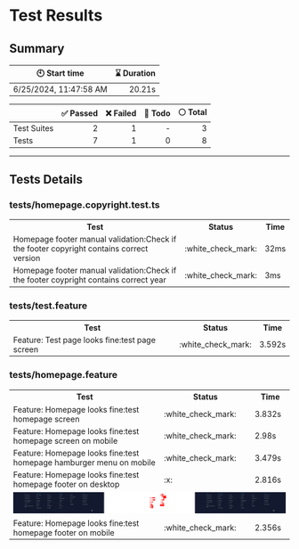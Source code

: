# Test Results
  ## Summary
  
| :clock10: Start time | :hourglass: Duration |
| --- | ---: |
|6/25/2024, 11:47:58 AM|20.21s|

| | :white_check_mark: Passed | :x: Failed | :construction: Todo | :white_circle: Total |
| --- | ---: | ---: | ---:| ---: |
|Test Suites|2|1|-|3|
|Tests|7|1|0|8|



  ---
  ## Tests Details
  ### tests/homepage.copyright.test.ts
<table>
<tr><th>Test</th><th>Status</th><th>Time</th></tr>
<tr><td>Homepage footer manual validation:Check if the footer copyright contains correct version</td><td>:white_check_mark:</td><td>32ms</td></tr>
<tr><td>Homepage footer manual validation:Check if the footer coypright contains correct year</td><td>:white_check_mark:</td><td>3ms</td></tr>
</table>

### tests/test.feature
<table>
<tr><th>Test</th><th>Status</th><th>Time</th></tr>
<tr><td>Feature: Test page looks fine:test page screen</td><td>:white_check_mark:</td><td>3.592s</td></tr>
</table>

### tests/homepage.feature
<table>
<tr><th>Test</th><th>Status</th><th>Time</th></tr>
<tr><td>Feature: Homepage looks fine:test homepage screen</td><td>:white_check_mark:</td><td>3.832s</td></tr>
<tr><td>Feature: Homepage looks fine:test homepage screen on mobile</td><td>:white_check_mark:</td><td>2.98s</td></tr>
<tr><td>Feature: Homepage looks fine:test homepage hamburger menu on mobile</td><td>:white_check_mark:</td><td>3.479s</td></tr>
<tr><td>Feature: Homepage looks fine:test homepage footer on desktop</td><td>:x:</td><td>2.816s</td></tr>
<tr><td colspan="3"><img src="https://github.com/exadel-inc/esl/blob/diff-report/homepage-feature-feature-homepage-looks-fine-test-homepage-footer-on-desktop-1-snap-diff.png?raw=true" alt="Test Diff homepage-feature-feature-homepage-looks-fine-test-homepage-footer-on-desktop-1-snap-diff.png"/></td></tr><tr><td>Feature: Homepage looks fine:test homepage footer on mobile</td><td>:white_check_mark:</td><td>2.356s</td></tr>
</table>


